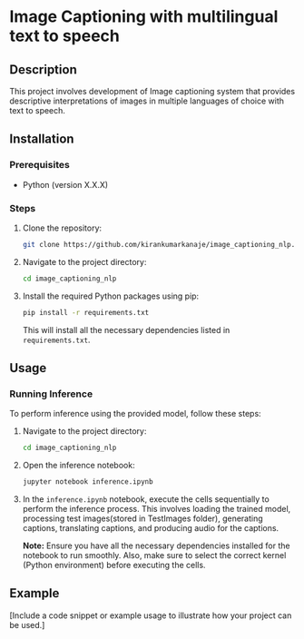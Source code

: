 # Image Captioning with multilingual text to speech

## Description

This project involves development of Image captioning system that provides descriptive interpretations of images in multiple languages of choice with text to speech. 

## Installation

### Prerequisites
- Python (version X.X.X)

### Steps
1. Clone the repository:
    ```bash
    git clone https://github.com/kirankumarkanaje/image_captioning_nlp.git
    ```

2. Navigate to the project directory:
    ```bash
    cd image_captioning_nlp
    ```

3. Install the required Python packages using pip:
    ```bash
    pip install -r requirements.txt
    ```

   This will install all the necessary dependencies listed in `requirements.txt`.

## Usage

### Running Inference

To perform inference using the provided model, follow these steps:

1. Navigate to the project directory:
    ```bash
    cd image_captioning_nlp
    ```

2. Open the inference notebook:
    ```bash
    jupyter notebook inference.ipynb
    ```
3. In the `inference.ipynb` notebook, execute the cells sequentially to perform the inference process. This involves loading the trained model, processing test images(stored in TestImages folder), generating captions, translating captions, and producing audio for the captions.
   
    **Note:** Ensure you have all the necessary dependencies installed for the notebook to run smoothly. Also, make sure to select the correct kernel (Python environment) before executing the cells.
    
## Example

[Include a code snippet or example usage to illustrate how your project can be used.]

